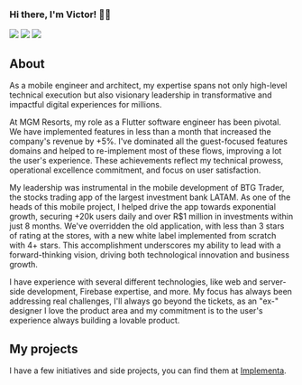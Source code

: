 ### Hi there, I'm Victor! 👋🏻
<div> 
  <a href="https://instagram.com/victrtinoco" target="_blank"><img src="https://img.shields.io/badge/-Instagram-%23E4405F?style=for-the-badge&logo=instagram&logoColor=white" target="_blank"></a>
  <a href = "mailto:victormartinstinoco@live.com"><img src="https://img.shields.io/badge/-Email-%23333?style=for-the-badge&logo=gmail&logoColor=white" target="_blank"></a>
  <a href="https://www.linkedin.com/in/victormartinstinoco/" target="_blank"><img src="https://img.shields.io/badge/-LinkedIn-%230077B5?style=for-the-badge&logo=linkedin&logoColor=white" target="_blank"></a> 
</div>

## About

As a mobile engineer and architect, my expertise spans not only high-level technical execution but also visionary leadership in transformative and impactful digital experiences for millions.

At MGM Resorts, my role as a Flutter software engineer has been pivotal. We have implemented features in less than a month that increased the company's revenue by +5%. I've dominated all the guest-focused features domains and helped to re-implement most of these flows, improving a lot the user's experience. These achievements reflect my technical prowess, operational excellence commitment, and focus on user satisfaction.

My leadership was instrumental in the mobile development of BTG Trader, the stocks trading app of the largest investment bank LATAM. As one of the heads of this mobile project, I helped drive the app towards exponential growth, securing +20k users daily and over R$1 million in investments within just 8 months. We've overridden the old application, with less than 3 stars of rating at the stores, with a new white label implemented from scratch with 4+ stars. This accomplishment underscores my ability to lead with a forward-thinking vision, driving both technological innovation and business growth.

I have experience with several different technologies, like web and server-side development, Firebase expertise, and more. My focus has always been addressing real challenges, I'll always go beyond the tickets, as an "ex-" designer I love the product area and my commitment is to the user's experience always building a lovable product.

## My projects

I have a few initiatives and side projects, you can find them at [Implementa](https://github.com/hulki-app).
